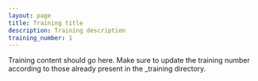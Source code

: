 ```yaml
---
layout: page
title: Training title
description: Training description
training_number: 1
---
```


Training content should go here. Make sure to update the training number according to those already present in the _training directory.
